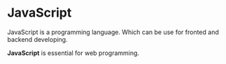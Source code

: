 # JavaScript

JavaScript is a programming language. Which can be use for fronted and backend developing.
**JavaScript** is essential for web programming.